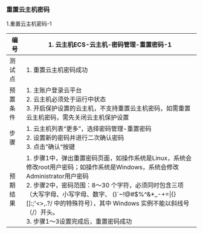### 重置云主机密码

1.重置云主机密码-1

| 编号     | 1. 云主机ECS-云主机-密码管理-重置密码-1                      |
| -------- | ------------------------------------------------------------ |
| 测试点   | 1. 重置云主机密码成功                                        |
| 预置条件 | 1. 主账户登录云平台<br />2. 云主机必须处于运行中状态<br/>3. 开启保护设置的云主机，不支持重置云主机密码，如需重置云主机密码，需先关闭云主机保护设置 |
| 步骤     | 1. 云主机列表“更多”，选择密码管理-重置密码<br />2. 设置新的密码并进行二次确认密码<br />3. 点击”确认“按键 |
| 预期结果 | 1. 步骤1中，弹出重置密码页面，如操作系统是Linux，系统会修改root用户密码；如操作系统是Windows，系统会修改Administrator用户密码<br />2. 步骤2中，密码范围：8～30 个字符，必须同时包含三项（大写字母、小写字母、数字、 ()`~!@#$%^&*_-+=\|{}[]:;'<>,.?/ 中的特殊符号），其中 Windows 实例不能以斜线号（/）开头。<br />3. 步骤1～3设置完成后，重置密码成功 |

